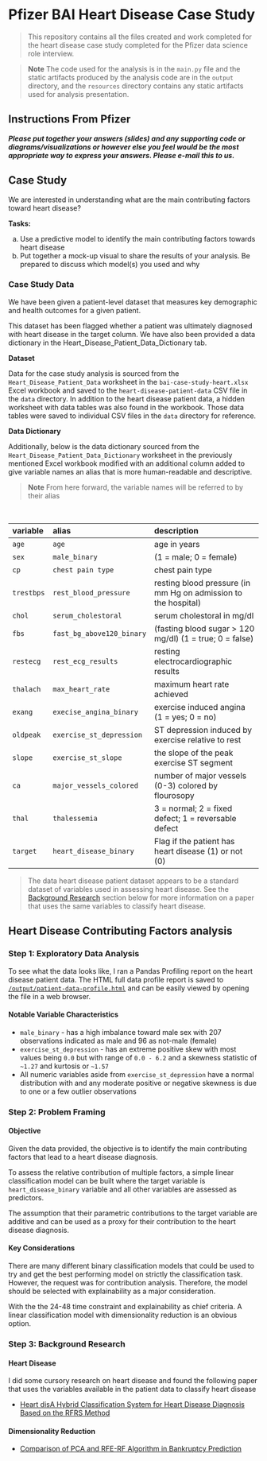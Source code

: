 # Pfizer BAI Heart Disease Case Study

> This repository contains all the files created and work completed for the
> heart disease case study completed for the Pfizer data science role interview.

> **Note**
> The code used for the analysis is in the `main.py` file and the static
> artifacts produced by the analysis code are in the `output` directory, and
> the `resources` directory contains any static artifacts used for analysis
> presentation.

## Instructions From Pfizer

***Please put together your answers (slides) and any supporting code or
diagrams/visualizations or however else you feel would be the most appropriate
way to express your answers. Please e-mail this to us.***

## Case Study

We are interested in understanding what are the main contributing factors
toward heart disease?

**Tasks:**

<ol type="a">
 <li>
   Use a predictive model to identify the main contributing factors towards heart disease
 </li>
 <li>
   Put together a mock-up visual to share the results of your analysis. Be prepared to discuss which model(s) you used and why
 </li>
</ol>

### Case Study Data

We have been given a patient-level dataset that measures key demographic and
health outcomes for a given patient.

This dataset has been flagged whether a patient was ultimately diagnosed with
heart disease in the target column. We have also been provided a data dictionary
in the Heart_Disease_Patient_Data_Dictionary tab.

**Dataset**

Data for the case study analysis is sourced from the
`Heart_Disease_Patient_Data` worksheet in the `bai-case-study-heart.xlsx` Excel
workbook and saved to the `heart-disease-patient-data` CSV file in the `data`
directory. In addition to the heart disease patient data, a hidden worksheet
with data tables was also found in the workbook. Those data tables were saved to
individual CSV files in the `data` directory for reference.

**Data Dictionary**

Additionally, below is the data dictionary sourced from the
`Heart_Disease_Patient_Data_Dictionary` worksheet in the previously mentioned
Excel workbook modified with an additional column added to give variable names
an alias that is more human-readable and descriptive.

> **Note**
> From here forward, the variable names will be referred to by their alias

<br>

| variable	     | alias                     | description                                                    |
|:--------------|:--------------------------|:---------------------------------------------------------------|
| `age`         | `age`                     | age in years                                                   |
| `sex`         | `male_binary`             | (1 = male; 0 = female)                                         |
| `cp`          | `chest pain type`         | chest pain type                                                |
| `trestbps`    | `rest_blood_pressure`     | resting blood pressure (in mm Hg on admission to the hospital) |
| `chol`        | `serum_cholestoral`       | serum cholestoral in mg/dl                                     |
| `fbs`         | `fast_bg_above120_binary` | (fasting blood sugar > 120 mg/dl) (1 = true; 0 = false)        |
| `restecg`     | `rest_ecg_results`        | resting electrocardiographic results                           |
| `thalach`     | `max_heart_rate`          | maximum heart rate achieved                                    |
| `exang`       | `execise_angina_binary`   | exercise induced angina (1 = yes; 0 = no)                      |
| `oldpeak`     | `exercise_st_depression`  | ST depression induced by exercise relative to rest             |
| `slope`       | `exercise_st_slope`       | the slope of the peak exercise ST segment                      |
| `ca`          | `major_vessels_colored`   | number of major vessels (0-3) colored by flourosopy            |
| `thal`        | `thalessemia`             | 3 = normal; 2 = fixed defect; 1 = reversable defect            |
| `target`      | `heart_disease_binary`    | Flag if the patient has heart disease (1) or not (0)           |

> The data heart disease patient dataset appears to be a standard dataset of
> variables used in assessing heart disease. See the [Background Research](#step-2-background-research)
> section below for more information on a paper that uses the same variables to
> classify heart disease.

## Heart Disease Contributing Factors analysis

### Step 1: Exploratory Data Analysis

To see what the data looks like, I ran a Pandas Profiling report on the heart
disease patient data. The HTML full data profile report is saved to
[`/output/patient-data-profile.html`](output/patient-data-profile.html) and can
be easily viewed by opening the file in a web browser.

#### Notable Variable Characteristics

* `male_binary` - has a high imbalance toward male sex with 207 observations
  indicated as male and 96 as not-male (female)
* `exercise_st_depression` - has an extreme positive skew with most values being
  `0.0` but with range of `0.0 - 6.2` and a skewness statistic of `~1.27` and
  kurtosis or `~1.57`
* All numeric variables aside from `exercise_st_depression` have a normal
  distribution with and any moderate positive or negative skewness is due to
  one or a few outlier observations

### Step 2: Problem Framing 

#### Objective 

Given the data provided, the objective is to identify the main contributing
factors that lead to a heart disease diagnosis.

To assess the relative contribution of multiple factors, a simple linear
classification model can be built where the target variable is
`heart_disease_binary` variable and all other variables are assessed as
predictors.

The assumption that their parametric contributions to the target variable are
additive and can be used as a proxy for their contribution to the heart disease
diagnosis.

#### Key Considerations

There are many different binary classification models that could be used to try
and get the best performing model on strictly the classification task. However,
the request was for contribution analysis. Therefore, the model should be
selected with explainability as a major consideration.

With the the 24-48 time constraint and explainability as chief criteria. A
linear classification model with dimensionality reduction is an obvious option.

### Step 3: Background Research

#### Heart Disease

I did some cursory research on heart disease and found the following paper that
uses the variables available in the patient data to classify heart disease

* [Heart disA Hybrid Classification System for Heart Disease Diagnosis Based on the RFRS Method](https://www.hindawi.com/journals/cmmm/2017/8272091/)

#### Dimensionality Reduction

* [Comparison of PCA and RFE-RF Algorithm in Bankruptcy Prediction](https://dergipark.org.tr/en/download/article-file/2272320#:~:text=The%20most%20important%20difference%20was,features%20into%20a%20lower%20dimension)

